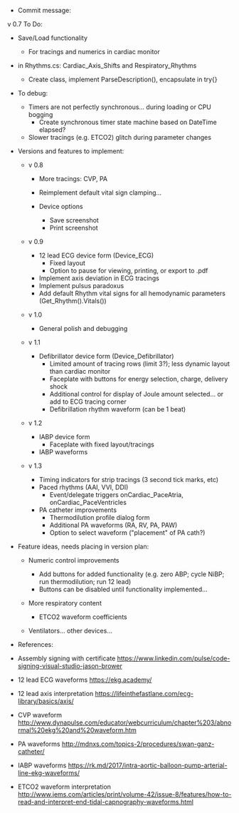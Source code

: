 ﻿* Commit message:



v 0.7 To Do:
- Save/Load functionality
	- For tracings and numerics in cardiac monitor

- in Rhythms.cs: Cardiac_Axis_Shifts and Respiratory_Rhythms
	- Create class, implement ParseDescription(), encapsulate in try{}



* To debug:
	- Timers are not perfectly synchronous... during loading or CPU bogging
		- Create synchronous timer state machine based on DateTime elapsed?
	- Slower tracings (e.g. ETCO2) glitch during parameter changes



* Versions and features to implement:

	- v 0.8
		- More tracings: CVP, PA
		- Reimplement default vital sign clamping...

		- Device options
			- Save screenshot
			- Print screenshot


	- v 0.9
		- 12 lead ECG device form (Device_ECG)
			- Fixed layout
			- Option to pause for viewing, printing, or export to .pdf
		- Implement axis deviation in ECG tracings
		- Implement pulsus paradoxus
		- Add default Rhythm vital signs for all hemodynamic parameters (Get_Rhythm().Vitals())


	- v 1.0
		* General polish and debugging


	- v 1.1
		- Defibrillator device form (Device_Defibrillator)
			- Limited amount of tracing rows (limit 3?); less dynamic layout than cardiac monitor
			- Faceplate with buttons for energy selection, charge, delivery shock
			- Additional control for display of Joule amount selected... or add to ECG tracing corner
			- Defibrillation rhythm waveform (can be 1 beat)


	- v 1.2
		- IABP device form
			- Faceplate with fixed layout/tracings
		- IABP waveforms


	- v 1.3
		- Timing indicators for strip tracings (3 second tick marks, etc)
		- Paced rhythms (AAI, VVI, DDI)
			- Event/delegate triggers onCardiac_PaceAtria, onCardiac_PaceVentricles
		- PA catheter improvements
			- Thermodilution profile dialog form
			- Additional PA waveforms (RA, RV, PA, PAW)
			- Option to select waveform ("placement" of PA cath?)



* Feature ideas, needs placing in version plan:
	- Numeric control improvements
		- Add buttons for added functionality (e.g. zero ABP; cycle NiBP; run thermodilution; run 12 lead)
		* Buttons can be disabled until functionality implemented...

	- More respiratory content
		- ETCO2 waveform coefficients
	- Ventilators... other devices...



* References:
- Assembly signing with certificate
	https://www.linkedin.com/pulse/code-signing-visual-studio-jason-brower

- 12 lead ECG waveforms
	https://ekg.academy/
- 12 lead axis interpretation
	https://lifeinthefastlane.com/ecg-library/basics/axis/
- CVP waveform
	http://www.dynapulse.com/educator/webcurriculum/chapter%203/abnormal%20ekg%20and%20waveform.htm
- PA waveforms
	http://mdnxs.com/topics-2/procedures/swan-ganz-catheter/
- IABP waveforms
	https://rk.md/2017/intra-aortic-balloon-pump-arterial-line-ekg-waveforms/
- ETCO2 waveform interpretation
	http://www.jems.com/articles/print/volume-42/issue-8/features/how-to-read-and-interpret-end-tidal-capnography-waveforms.html